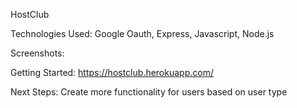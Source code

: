 HostClub

Technologies Used: Google Oauth, Express, Javascript, Node.js

Screenshots:

Getting Started: https://hostclub.herokuapp.com/

Next Steps: Create more functionality for users based on user type
